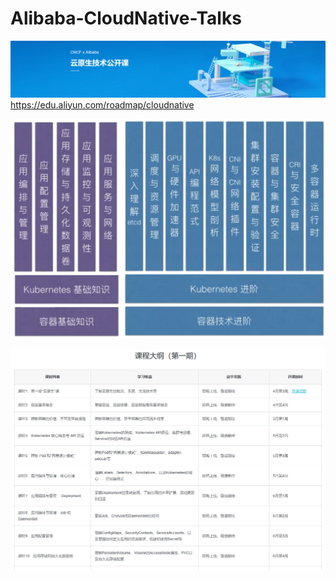 # Alibaba-CloudNative-Talks


![title](images/title.png)
https://edu.aliyun.com/roadmap/cloudnative


![outline-arch](images/outline-arch.png)


![outline](images/outline.png)

